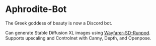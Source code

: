 # Aphrodite-Bot

The Greek goddess of beauty is now a Discord bot.

Can generate Stable Diffusion XL images using [Wayfarer-SD-Runpod](https://github.com/BlackHat-Magic/Wayfarer-SD-Runpod). Supports upscaling and Controlnet with Canny, Depth, and Openpose.